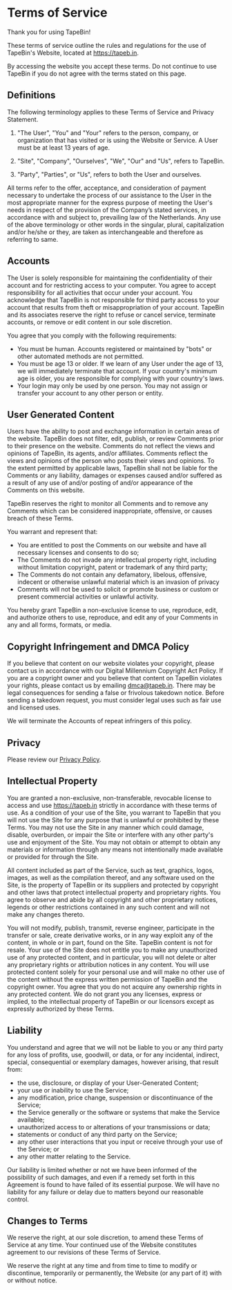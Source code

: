 [_metadata_:license]:- "MIT"
[_metadata_:copyright]:- "2020 SebastiaanYN"

# Terms of Service

Thank you for using TapeBin!

These terms of service outline the rules and regulations for the use of TapeBin's Website, located at https://tapeb.in.

By accessing the website you accept these terms. Do not continue to use TapeBin if you do not agree with the terms stated on this page.

## Definitions

The following terminology applies to these Terms of Service and Privacy Statement.

1. "The User", "You" and "Your" refers to the person, company, or organization that has visited or is using the Website or Service. A User must be at least 13 years of age.

2. "Site", "Company", "Ourselves", "We", "Our" and "Us", refers to TapeBin.

3. "Party", "Parties", or "Us", refers to both the User and ourselves.

All terms refer to the offer, acceptance, and consideration of payment necessary to undertake the process of our assistance to the User in the most appropriate manner for the express purpose of meeting the User's needs in respect of the provision of the Company’s stated services, in accordance with and subject to, prevailing law of the Netherlands. Any use of the above terminology or other words in the singular, plural, capitalization and/or he/she or they, are taken as interchangeable and therefore as referring to same.

## Accounts

The User is solely responsible for maintaining the confidentiality of their account and for restricting access to your computer. You agree to accept responsibility for all activities that occur under your account. You acknowledge that TapeBin is not responsible for third party access to your account that results from theft or misappropriation of your account. TapeBin and its associates reserve the right to refuse or cancel service, terminate accounts, or remove or edit content in our sole discretion.

You agree that you comply with the following requirements:

- You must be human. Accounts registered or maintained by "bots" or other automated methods are not permitted.
- You must be age 13 or older. If we learn of any User under the age of 13, we will immediately terminate that account. If your country's minimum age is older, you are responsible for complying with your country's laws.
- Your login may only be used by one person. You may not assign or transfer your account to any other person or entity.

## User Generated Content

Users have the ability to post and exchange information in certain areas of the website. TapeBin does not filter, edit, publish, or review Comments prior to their presence on the website. Comments do not reflect the views and opinions of TapeBin, its agents, and/or affiliates. Comments reflect the views and opinions of the person who posts their views and opinions. To the extent permitted by applicable laws, TapeBin shall not be liable for the Comments or any liability, damages or expenses caused and/or suffered as a result of any use of and/or posting of and/or appearance of the Comments on this website.

TapeBin reserves the right to monitor all Comments and to remove any Comments which can be considered inappropriate, offensive, or causes breach of these Terms.

You warrant and represent that:

- You are entitled to post the Comments on our website and have all necessary licenses and consents to do so;
- The Comments do not invade any intellectual property right, including without limitation copyright, patent or trademark of any third party;
- The Comments do not contain any defamatory, libelous, offensive, indecent or otherwise unlawful material which is an invasion of privacy
- Comments will not be used to solicit or promote business or custom or present commercial activities or unlawful activity.

You hereby grant TapeBin a non-exclusive license to use, reproduce, edit, and authorize others to use, reproduce, and edit any of your Comments in any and all forms, formats, or media.

## Copyright Infringement and DMCA Policy

If you believe that content on our website violates your copyright, please contact us in accordance with our Digital Millennium Copyright Act Policy. If you are a copyright owner and you believe that content on TapeBin violates your rights, please contact us by emailing dmca@tapeb.in. There may be legal consequences for sending a false or frivolous takedown notice. Before sending a takedown request, you must consider legal uses such as fair use and licensed uses.

We will terminate the Accounts of repeat infringers of this policy.

## Privacy

Please review our [Privacy Policy](/privacy).

## Intellectual Property

You are granted a non-exclusive, non-transferable, revocable license to access and use https://tapeb.in strictly in accordance with these terms of use. As a condition of your use of the Site, you warrant to TapeBin that you will not use the Site for any purpose that is unlawful or prohibited by these Terms. You may not use the Site in any manner which could damage, disable, overburden, or impair the Site or interfere with any other party's use and enjoyment of the Site. You may not obtain or attempt to obtain any materials or information through any means not intentionally made available or provided for through the Site.

All content included as part of the Service, such as text, graphics, logos, images, as well as the compilation thereof, and any software used on the Site, is the property of TapeBin or its suppliers and protected by copyright and other laws that protect intellectual property and proprietary rights. You agree to observe and abide by all copyright and other proprietary notices, legends or other restrictions contained in any such content and will not make any changes thereto.

You will not modify, publish, transmit, reverse engineer, participate in the transfer or sale, create derivative works, or in any way exploit any of the content, in whole or in part, found on the Site. TapeBin content is not for resale. Your use of the Site does not entitle you to make any unauthorized use of any protected content, and in particular, you will not delete or alter any proprietary rights or attribution notices in any content. You will use protected content solely for your personal use and will make no other use of the content without the express written permission of TapeBin and the copyright owner. You agree that you do not acquire any ownership rights in any protected content. We do not grant you any licenses, express or implied, to the intellectual property of TapeBin or our licensors except as expressly authorized by these Terms.

## Liability

You understand and agree that we will not be liable to you or any third party for any loss of profits, use, goodwill, or data, or for any incidental, indirect, special, consequential or exemplary damages, however arising, that result from:

- the use, disclosure, or display of your User-Generated Content;
- your use or inability to use the Service;
- any modification, price change, suspension or discontinuance of the Service;
- the Service generally or the software or systems that make the Service available;
- unauthorized access to or alterations of your transmissions or data;
- statements or conduct of any third party on the Service;
- any other user interactions that you input or receive through your use of the Service; or
- any other matter relating to the Service.

Our liability is limited whether or not we have been informed of the possibility of such damages, and even if a remedy set forth in this Agreement is found to have failed of its essential purpose. We will have no liability for any failure or delay due to matters beyond our reasonable control.

## Changes to Terms

We reserve the right, at our sole discretion, to amend these Terms of Service at any time. Your continued use of the Website constitutes agreement to our revisions of these Terms of Service.

We reserve the right at any time and from time to time to modify or discontinue, temporarily or permanently, the Website (or any part of it) with or without notice.